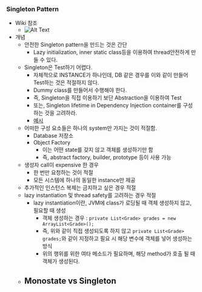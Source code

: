 ### Singleton Pattern
- Wiki 참조
    - ![Alt Text](./image/SingletonPatternWiki.png)
- 개념
    - 안전한 Singleton pattern을 만드는 것은 간단
        - Lazy initialization, inner static class등을 이용하여 thread안전하게 만들 수 있다.
    - Singleton은 Test하기 어렵다.
        - 자체적으로 INSTANCE가 하나인데, DB 같은 경우를 이와 같이 만들어 Test하는 것은 적절하지 않다.
        - Dummy class를 만들어서 수행해야 한다.
        - 즉, Singleton을 직접 이용하기 보단 Abstraction을 이용하여 Test
        - 또는, Singleton lifetime in Dependency Injection container를 구성하는 것을 고려하라.
        - <a href="">예시</a>
    - 어떠한 구성 요소들은 하나의 system만 가지는 것이 적절함.
        - Database 저장소
        - Object Factory
            - 이는 어떤 state를 갖지 않고 객체를 생성하기만 함
            - 즉, abstract factory, builder, prototype 등이 사용 가능
    - 생성자 call이 expensive 한 경우
        - 한 번만 요청하는 것이 적절
        - 모든 시스템에 하나의 동일한 instance만 제공
    - 추가적인 인스턴스 복제는 금지하고 싶은 경우 적절
    - lazy instantiation 및 thread safety를 고려하는 경우 적절
        - lazy instantiation이란, JVM에 class가 로딩될 때 객체 생성하지 않고, 필요할 때 생성
            - 객체 생성하는 경우 : ```private List<Grade> grades = new ArrayList<Grade>();```
            - 즉, 위와 같이 직접 생성되도록 하지 않고 ```private List<Grade> grades;```와 같이 지정하고 필요 시 해당 변수에 객체를 넣어 생성하는 방식
            - 위의 행위를 위한 여타 메소드가 필요하며, 해당 method가 호출 될 때 객체가 생성된다.
    - Monostate vs Singleton
        - 